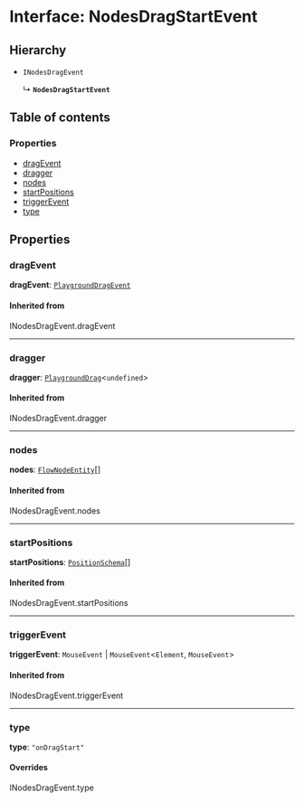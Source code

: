 # Interface: NodesDragStartEvent

## Hierarchy

* `INodesDragEvent`

  ↳ **`NodesDragStartEvent`**

## Table of contents

### Properties

* [dragEvent](/auto-docs/free-layout-editor/interfaces/NodesDragStartEvent.md#dragevent)
* [dragger](/auto-docs/free-layout-editor/interfaces/NodesDragStartEvent.md#dragger)
* [nodes](/auto-docs/free-layout-editor/interfaces/NodesDragStartEvent.md#nodes)
* [startPositions](/auto-docs/free-layout-editor/interfaces/NodesDragStartEvent.md#startpositions)
* [triggerEvent](/auto-docs/free-layout-editor/interfaces/NodesDragStartEvent.md#triggerevent)
* [type](/auto-docs/free-layout-editor/interfaces/NodesDragStartEvent.md#type)

## Properties

### dragEvent

**dragEvent**: [`PlaygroundDragEvent`](/auto-docs/free-layout-editor/interfaces/PlaygroundDragEvent.md)

#### Inherited from

INodesDragEvent.dragEvent

***

### dragger

**dragger**: [`PlaygroundDrag`](/auto-docs/free-layout-editor/classes/PlaygroundDrag-1.md)<`undefined`>

#### Inherited from

INodesDragEvent.dragger

***

### nodes

**nodes**: [`FlowNodeEntity`](/auto-docs/free-layout-editor/classes/FlowNodeEntity-1.md)\[]

#### Inherited from

INodesDragEvent.nodes

***

### startPositions

**startPositions**: [`PositionSchema`](/auto-docs/free-layout-editor/interfaces/PositionSchema.md)\[]

#### Inherited from

INodesDragEvent.startPositions

***

### triggerEvent

**triggerEvent**: `MouseEvent` | `MouseEvent`<`Element`, `MouseEvent`>

#### Inherited from

INodesDragEvent.triggerEvent

***

### type

**type**: `"onDragStart"`

#### Overrides

INodesDragEvent.type

